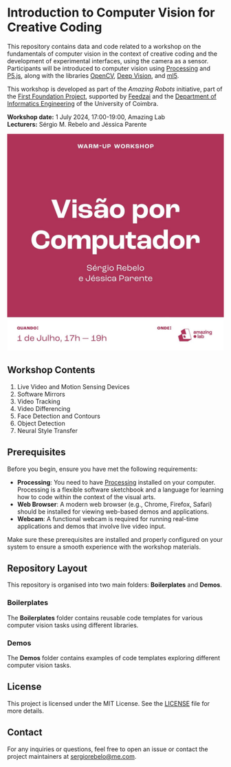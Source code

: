 # Introduction to Computer Vision for Creative Coding

This repository contains data and code related to a workshop on the fundamentals of computer vision in the context of creative coding and the development of experimental interfaces, using the camera as a sensor. Participants will be introduced to computer vision using [Processing](https://processing.org/) and [P5.js](https://p5js.org/), along with the libraries [OpenCV](https://opencv.org/), [Deep Vision](https://github.com/cansik/deep-vision-processing), and [ml5](https://ml5js.org/).

This workshop is developed as part of the _Amazing Robots_ initiative, part of the [First Foundation Project](https://dei.uc.pt/FirstFoundation/), supported by [Feedzai](https://feedzai.com/) and the [Department of Informatics Engineering](https://www.uc.pt/en/fctuc/dei/) of the University of Coimbra.

**Workshop date:** 1 July 2024, 17:00-19:00, Amazing Lab  
**Lecturers:** Sérgio M. Rebelo and Jéssica Parente

![workshop poster](https://github.com/sergiomrebelo/workshop-cv/blob/main/poster.jpg)

## Workshop Contents
1. Live Video and Motion Sensing Devices
2. Software Mirrors
3. Video Tracking
4. Video Differencing
5. Face Detection and Contours
6. Object Detection
7. Neural Style Transfer

## Prerequisites
Before you begin, ensure you have met the following requirements:

- **Processing**: You need to have [Processing](https://processing.org/download/) installed on your computer. Processing is a flexible software sketchbook and a language for learning how to code within the context of the visual arts.
- **Web Browser**: A modern web browser (e.g., Chrome, Firefox, Safari) should be installed for viewing web-based demos and applications.
- **Webcam**: A functional webcam is required for running real-time applications and demos that involve live video input.

Make sure these prerequisites are installed and properly configured on your system to ensure a smooth experience with the workshop materials.

## Repository Layout

This repository is organised into two main folders: **Boilerplates** and **Demos**.

### Boilerplates
The **Boilerplates** folder contains reusable code templates for various computer vision tasks using different libraries.

### Demos
The **Demos** folder contains examples of code templates exploring different computer vision tasks.

## License
This project is licensed under the MIT License. See the [LICENSE](LICENSE) file for more details.

## Contact
For any inquiries or questions, feel free to open an issue or contact the project maintainers at [sergiorebelo@me.com](mailto:sergiorebelo@me.com).
